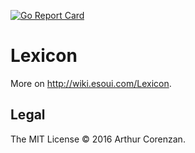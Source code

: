[![Go Report Card](https://goreportcard.com/badge/github.com/esoui/lexicon)](https://goreportcard.com/report/github.com/esoui/lexicon)

# Lexicon

More on http://wiki.esoui.com/Lexicon.

## Legal

The MIT License © 2016 Arthur Corenzan.
